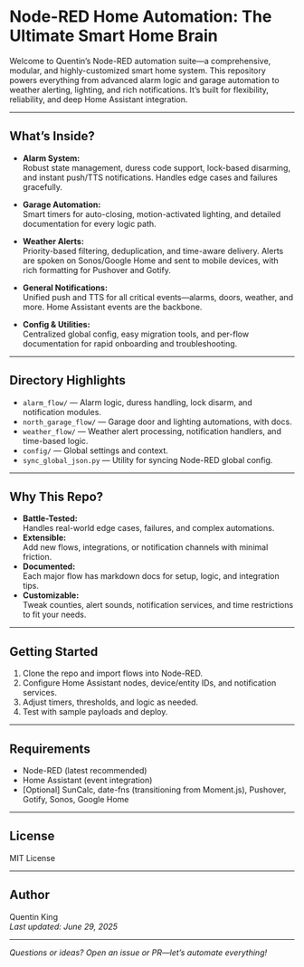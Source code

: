 # Node-RED Home Automation: The Ultimate Smart Home Brain

Welcome to Quentin’s Node-RED automation suite—a comprehensive, modular, and highly-customized smart home system. This repository powers everything from advanced alarm logic and garage automation to weather alerting, lighting, and rich notifications. It’s built for flexibility, reliability, and deep Home Assistant integration.

---

## What’s Inside?

- **Alarm System:**  
  Robust state management, duress code support, lock-based disarming, and instant push/TTS notifications. Handles edge cases and failures gracefully.

- **Garage Automation:**  
  Smart timers for auto-closing, motion-activated lighting, and detailed documentation for every logic path.

- **Weather Alerts:**  
  Priority-based filtering, deduplication, and time-aware delivery. Alerts are spoken on Sonos/Google Home and sent to mobile devices, with rich formatting for Pushover and Gotify.

- **General Notifications:**  
  Unified push and TTS for all critical events—alarms, doors, weather, and more. Home Assistant events are the backbone.

- **Config & Utilities:**  
  Centralized global config, easy migration tools, and per-flow documentation for rapid onboarding and troubleshooting.

---

## Directory Highlights

- `alarm_flow/` — Alarm logic, duress handling, lock disarm, and notification modules.
- `north_garage_flow/` — Garage door and lighting automations, with docs.
- `weather_flow/` — Weather alert processing, notification handlers, and time-based logic.
- `config/` — Global settings and context.
- `sync_global_json.py` — Utility for syncing Node-RED global config.

---

## Why This Repo?

- **Battle-Tested:**  
  Handles real-world edge cases, failures, and complex automations.
- **Extensible:**  
  Add new flows, integrations, or notification channels with minimal friction.
- **Documented:**  
  Each major flow has markdown docs for setup, logic, and integration tips.
- **Customizable:**  
  Tweak counties, alert sounds, notification services, and time restrictions to fit your needs.

---

## Getting Started

1. Clone the repo and import flows into Node-RED.
2. Configure Home Assistant nodes, device/entity IDs, and notification services.
3. Adjust timers, thresholds, and logic as needed.
4. Test with sample payloads and deploy.

---

## Requirements

- Node-RED (latest recommended)
- Home Assistant (event integration)
- [Optional] SunCalc, date-fns (transitioning from Moment.js), Pushover, Gotify, Sonos, Google Home

---

## License

MIT License

---

## Author

Quentin King  
*Last updated: June 29, 2025*

---

*Questions or ideas? Open an issue or PR—let’s automate everything!*
